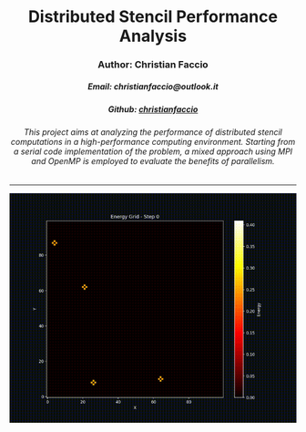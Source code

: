 <div align="center">
    <h1>Distributed Stencil Performance Analysis</h1>
    <h3>Author: Christian Faccio</h3>
    <h5>Email: christianfaccio@outlook.it</h4>
    <h5>Github: <a href="https://github.com/christianfaccio" target="_blank">christianfaccio</a></h5>
    <h6>This project aims at analyzing the performance of distributed stencil computations in a high-performance computing environment. Starting from a serial code implementation of the problem, a mixed approach using MPI and OpenMP is employed to evaluate the benefits of parallelism.</h6>
</div>

---

![](slides/energy_evolution_periodic.gif)